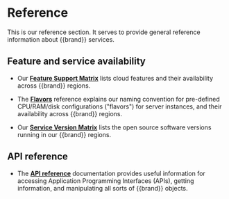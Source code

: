 # Reference

This is our reference section. It serves to provide general reference
information about {{brand}} services.

## Feature and service availability

* Our **[Feature Support Matrix](features/index.md)** lists cloud
  features and their availability across {{brand}}
  regions.

* The **[Flavors](flavors/index.md)** reference explains our naming
  convention for pre-defined CPU/RAM/disk configurations ("flavors")
  for server instances, and their availability across
  {{brand}} regions.

* Our **[Service Version Matrix](versions/index.md)** lists the
  open source software versions running in our {{brand}}
  regions.

## API reference

* The **[API reference](api/index.md)** documentation provides useful
  information for accessing Application Programming Interfaces (APIs),
  getting information, and manipulating all sorts of {{brand}}
  objects.
